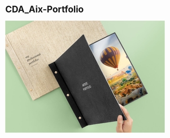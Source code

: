 # CDA_Aix-Portfolio


[![](https://github.com/Eric-dev13/CDA_Aix-Portfolio/blob/main/assets/image/portfolio.jpg "Portfolio")](https://eric-dev13.github.io/CDA_Aix-Portfolio/)
